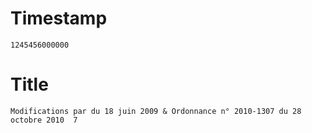 # Timestamp
```
1245456000000
```

# Title
```
Modifications par du 18 juin 2009 & Ordonnance n° 2010-1307 du 28 octobre 2010  7
```